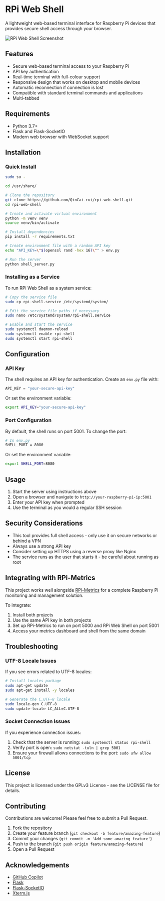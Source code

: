 # RPi Web Shell

A lightweight web-based terminal interface for Raspberry Pi devices that provides secure shell access through your browser.

![RPi Web Shell Screenshot](https://github.com/user-attachments/assets/7dfa7dba-85f4-45b4-8e2f-a98ca0db98e1)

## Features

- Secure web-based terminal access to your Raspberry Pi
- API key authentication
- Real-time terminal with full-colour support
- Responsive design that works on desktop and mobile devices
- Automatic reconnection if connection is lost
- Compatible with standard terminal commands and applications
- Multi-tabbed

## Requirements

- Python 3.7+
- Flask and Flask-SocketIO
- Modern web browser with WebSocket support

## Installation

### Quick Install

```bash
sudo su -
```

```bash
cd /usr/share/

# Clone the repository
git clone https://github.com/QinCai-rui/rpi-web-shell.git
cd rpi-web-shell

# Create and activate virtual environment
python -m venv venv
source venv/bin/activate

# Install dependencies
pip install -r requirements.txt

# Create environment file with a random API key
echo "API_KEY=\"$(openssl rand -hex 16)\"" > env.py

# Run the server
python shell_server.py
```

### Installing as a Service

To run RPi Web Shell as a system service:

```bash
# Copy the service file
sudo cp rpi-shell.service /etc/systemd/system/

# Edit the service file paths if necessary
sudo nano /etc/systemd/system/rpi-shell.service

# Enable and start the service
sudo systemctl daemon-reload
sudo systemctl enable rpi-shell
sudo systemctl start rpi-shell
```

## Configuration

### API Key

The shell requires an API key for authentication. Create an `env.py` file with:

```python
API_KEY = "your-secure-api-key"
```

Or set the environment variable:

```bash
export API_KEY="your-secure-api-key"
```

### Port Configuration

By default, the shell runs on port 5001. To change the port:

```bash
# In env.py
SHELL_PORT = 8080
```

Or set the environment variable:

```bash
export SHELL_PORT=8080
```

## Usage

1. Start the server using instructions above
2. Open a browser and navigate to `http://your-raspberry-pi-ip:5001`
3. Enter your API key when prompted
4. Use the terminal as you would a regular SSH session

## Security Considerations

- This tool provides full shell access - only use it on secure networks or behind a VPN
- Always use a strong API key
- Consider setting up HTTPS using a reverse proxy like Nginx
- The service runs as the user that starts it - be careful about running as root

## Integrating with RPi-Metrics

This project works well alongside [RPi-Metrics](https://github.com/QinCai-rui/RPi-Metrics) for a complete Raspberry Pi monitoring and management solution.

To integrate:

1. Install both projects
2. Use the same API key in both projects
3. Set up RPi-Metrics to run on port 5000 and RPi Web Shell on port 5001
4. Access your metrics dashboard and shell from the same domain

## Troubleshooting

### UTF-8 Locale Issues

If you see errors related to UTF-8 locales:

```bash
# Install locales package
sudo apt-get update
sudo apt-get install -y locales

# Generate the C.UTF-8 locale
sudo locale-gen C.UTF-8
sudo update-locale LC_ALL=C.UTF-8
```

### Socket Connection Issues

If you experience connection issues:

1. Check that the server is running: `sudo systemctl status rpi-shell`
2. Verify port is open: `sudo netstat -tuln | grep 5001`
3. Ensure your firewall allows connections to the port: `sudo ufw allow 5001/tcp`

## License

This project is licensed under the GPLv3 License - see the LICENSE file for details.

## Contributing

Contributions are welcome! Please feel free to submit a Pull Request.

1. Fork the repository
2. Create your feature branch (`git checkout -b feature/amazing-feature`)
3. Commit your changes (`git commit -m 'Add some amazing feature'`)
4. Push to the branch (`git push origin feature/amazing-feature`)
5. Open a Pull Request

## Acknowledgements

- [GitHub Copilot](https://github.com/copilot)
- [Flask](https://flask.palletsprojects.com/)
- [Flask-SocketIO](https://flask-socketio.readthedocs.io/)
- [Xterm.js](https://xtermjs.org/)
